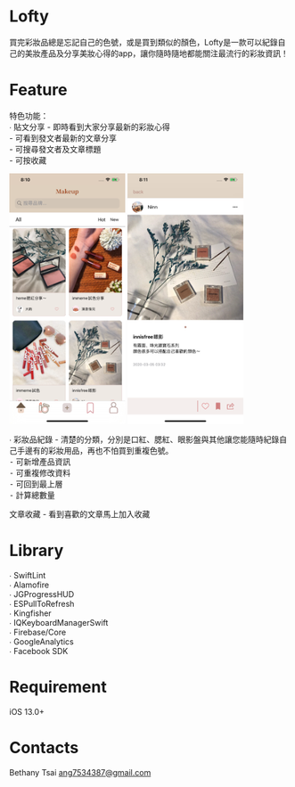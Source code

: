 # Lofty
買完彩妝品總是忘記自己的色號，或是買到類似的顏色，Lofty是一款可以紀錄自己的美妝產品及分享美妝心得的app，讓你隨時隨地都能關注最流行的彩妝資訊！

# Feature
特色功能：  
∙ 貼文分享 - 即時看到大家分享最新的彩妝心得    
      - 可看到發文者最新的文章分享     
      - 可搜尋發文者及文章標題    
      - 可按收藏  

<div align="left">
 <img src= "https://github.com/dajyuntsai/Daily_Makeup/blob/master/Simulator%20Screen%20Shot%20-%20iPhone%2011%20Pro%20Max%20-%202020-03-05%20at%2020.10.44.png" height="450px">
 <img src= "https://github.com/dajyuntsai/Daily_Makeup/blob/master/Simulator%20Screen%20Shot%20-%20iPhone%2011%20Pro%20Max%20-%202020-03-05%20at%2020.11.14.png" height="450px"> 
</div>

∙ 彩妝品紀錄 - 清楚的分類，分別是口紅、腮紅、眼影盤與其他讓您能隨時紀錄自己手邊有的彩妝用品，再也不怕買到重複色號。  
   ⁃ 可新增產品資訊  
   ⁃ 可重複修改資料   
   ⁃ 可回到最上層  
   ⁃ 計算總數量  
  

文章收藏 - 看到喜歡的文章馬上加入收藏



 
# Library
∙  SwiftLint  
∙  Alamofire  
∙  JGProgressHUD  
∙  ESPullToRefresh  
∙  Kingfisher  
∙  IQKeyboardManagerSwift    
∙  Firebase/Core    
∙  GoogleAnalytics  
∙  Facebook SDK



# Requirement
iOS 13.0+


# Contacts
Bethany Tsai ang7534387@gmail.com


